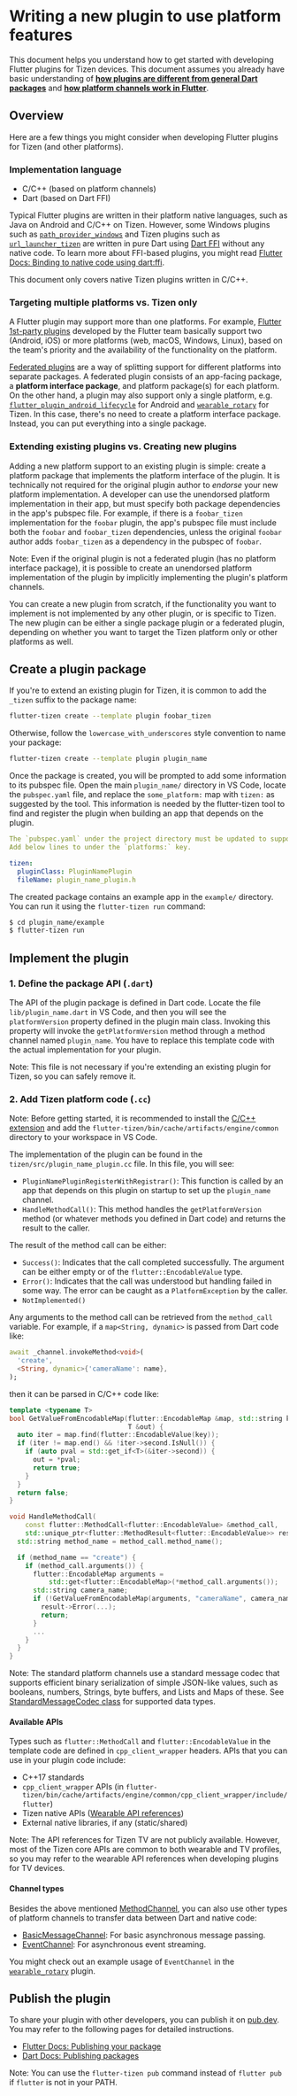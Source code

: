 # Writing a new plugin to use platform features

This document helps you understand how to get started with developing Flutter plugins for Tizen devices. This document assumes you already have basic understanding of [**how plugins are different from general Dart packages**](https://flutter.dev/docs/development/packages-and-plugins/developing-packages#types) and [**how platform channels work in Flutter**](https://flutter.dev/docs/development/platform-integration/platform-channels).

## Overview

Here are a few things you might consider when developing Flutter plugins for Tizen (and other platforms).

### Implementation language

- C/C++ (based on platform channels)
- Dart (based on Dart FFI)

Typical Flutter plugins are written in their platform native languages, such as Java on Android and C/C++ on Tizen. However, some Windows plugins such as [`path_provider_windows`](https://github.com/flutter/plugins/tree/master/packages/path_provider/path_provider_windows) and Tizen plugins such as [`url_launcher_tizen`](https://github.com/flutter-tizen/plugins/tree/master/packages/url_launcher) are written in pure Dart using [Dart FFI](https://dart.dev/guides/libraries/c-interop) without any native code. To learn more about FFI-based plugins, you might read [Flutter Docs: Binding to native code using dart:ffi](https://flutter.dev/docs/development/platform-integration/c-interop).

This document only covers native Tizen plugins written in C/C++.

### Targeting multiple platforms vs. Tizen only

A Flutter plugin may support more than one platforms. For example, [Flutter 1st-party plugins](https://github.com/flutter/plugins) developed by the Flutter team basically support two (Android, iOS) or more platforms (web, macOS, Windows, Linux), based on the team's priority and the availability of the functionality on the platform.

[Federated plugins](https://flutter.dev/docs/development/packages-and-plugins/developing-packages#federated-plugins) are a way of splitting support for different platforms into separate packages. A federated plugin consists of an app-facing package, a **platform interface package**, and platform package(s) for each platform. On the other hand, a plugin may also support only a single platform, e.g. [`flutter_plugin_android_lifecycle`](https://github.com/flutter/plugins/tree/master/packages/flutter_plugin_android_lifecycle) for Android and [`wearable_rotary`](https://github.com/flutter-tizen/plugins/tree/master/packages/wearable_rotary) for Tizen. In this case, there's no need to create a platform interface package. Instead, you can put everything into a single package.

### Extending existing plugins vs. Creating new plugins

Adding a new platform support to an existing plugin is simple: create a platform package that implements the platform interface of the plugin. It is technically not required for the original plugin author to _endorse_ your new platform implementation. A developer can use the unendorsed platform implementation in their app, but must specify both package dependencies in the app's pubspec file. For example, if there is a `foobar_tizen` implementation for the `foobar` plugin, the app's pubspec file must include both the `foobar` and `foobar_tizen` dependencies, unless the original `foobar` author adds `foobar_tizen` as a dependency in the pubspec of `foobar`.

Note: Even if the original plugin is not a federated plugin (has no platform interface package), it is possible to create an unendorsed platform implementation of the plugin by implicitly implementing the plugin's platform channels.

You can create a new plugin from scratch, if the functionality you want to implement is not implemented by any other plugin, or is specific to Tizen. The new plugin can be either a single package plugin or a federated plugin, depending on whether you want to target the Tizen platform only or other platforms as well.

## Create a plugin package

If you're to extend an existing plugin for Tizen, it is common to add the `_tizen` suffix to the package name:

```sh
flutter-tizen create --template plugin foobar_tizen
```

Otherwise, follow the `lowercase_with_underscores` style convention to name your package:

```sh
flutter-tizen create --template plugin plugin_name
```

Once the package is created, you will be prompted to add some information to its pubspec file. Open the main `plugin_name/` directory in VS Code, locate the `pubspec.yaml` file, and replace the `some_platform:` map with `tizen:` as suggested by the tool. This information is needed by the flutter-tizen tool to find and register the plugin when building an app that depends on the plugin.

```yaml
The `pubspec.yaml` under the project directory must be updated to support Tizen.
Add below lines to under the `platforms:` key.

tizen:
  pluginClass: PluginNamePlugin
  fileName: plugin_name_plugin.h
```

The created package contains an example app in the `example/` directory. You can run it using the `flutter-tizen run` command:

```sh
$ cd plugin_name/example
$ flutter-tizen run
```

## Implement the plugin

### 1. Define the package API (`.dart`)

The API of the plugin package is defined in Dart code. Locate the file `lib/plugin_name.dart` in VS Code, and then you will see the `platformVersion` property defined in the plugin main class. Invoking this property will invoke the `getPlatformVersion` method through a method channel named `plugin_name`. You have to replace this template code with the actual implementation for your plugin.

Note: This file is not necessary if you're extending an existing plugin for Tizen, so you can safely remove it.

### 2. Add Tizen platform code (`.cc`)

Note: Before getting started, it is recommended to install the [C/C++ extension](https://marketplace.visualstudio.com/items?itemName=ms-vscode.cpptools) and add the `flutter-tizen/bin/cache/artifacts/engine/common` directory to your workspace in VS Code.

The implementation of the plugin can be found in the `tizen/src/plugin_name_plugin.cc` file. In this file, you will see:

- `PluginNamePluginRegisterWithRegistrar()`: This function is called by an app that depends on this plugin on startup to set up the `plugin_name` channel.
- `HandleMethodCall()`: This method handles the `getPlatformVersion` method (or whatever methods you defined in Dart code) and returns the result to the caller.

The result of the method call can be either:

- `Success()`: Indicates that the call completed successfully. The argument can be either empty or of the `flutter::EncodableValue` type.
- `Error()`: Indicates that the call was understood but handling failed in some way. The error can be caught as a `PlatformException` by the caller.
- `NotImplemented()`

Any arguments to the method call can be retrieved from the `method_call` variable. For example, if a `map<String, dynamic>` is passed from Dart code like:

```dart
await _channel.invokeMethod<void>(
  'create',
  <String, dynamic>{'cameraName': name},
);
```

then it can be parsed in C/C++ code like:

```cpp
template <typename T>
bool GetValueFromEncodableMap(flutter::EncodableMap &map, std::string key,
                              T &out) {
  auto iter = map.find(flutter::EncodableValue(key));
  if (iter != map.end() && !iter->second.IsNull()) {
    if (auto pval = std::get_if<T>(&iter->second)) {
      out = *pval;
      return true;
    }
  }
  return false;
}

void HandleMethodCall(
    const flutter::MethodCall<flutter::EncodableValue> &method_call,
    std::unique_ptr<flutter::MethodResult<flutter::EncodableValue>> result) {
  std::string method_name = method_call.method_name();

  if (method_name == "create") {
    if (method_call.arguments()) {
      flutter::EncodableMap arguments = 
          std::get<flutter::EncodableMap>(*method_call.arguments());
      std::string camera_name;
      if (!GetValueFromEncodableMap(arguments, "cameraName", camera_name)) {
        result->Error(...);
        return;
      }
      ...
    }
  }
}
```

Note: The standard platform channels use a standard message codec that supports efficient binary serialization of simple JSON-like values, such as booleans, numbers, Strings, byte buffers, and Lists and Maps of these. See [StandardMessageCodec class](https://api.flutter.dev/flutter/services/StandardMessageCodec-class.html) for supported data types.

#### Available APIs

Types such as `flutter::MethodCall` and `flutter::EncodableValue` in the template code are defined in `cpp_client_wrapper` headers. APIs that you can use in your plugin code include:

- C++17 standards
- `cpp_client_wrapper` APIs (in `flutter-tizen/bin/cache/artifacts/engine/common/cpp_client_wrapper/include/flutter`)
- Tizen native APIs ([Wearable API references](https://docs.tizen.org/application/native/api/wearable/latest/index.html))
- External native libraries, if any (static/shared)

Note: The API references for Tizen TV are not publicly available. However, most of the Tizen core APIs are common to both wearable and TV profiles, so you may refer to the wearable API references when developing plugins for TV devices.

#### Channel types

Besides the above mentioned [MethodChannel](https://api.flutter.dev/flutter/services/MethodChannel-class.html), you can also use other types of platform channels to transfer data between Dart and native code:

- [BasicMessageChannel](https://api.flutter.dev/flutter/services/BasicMessageChannel-class.html): For basic asynchronous message passing.
- [EventChannel](https://api.flutter.dev/flutter/services/EventChannel-class.html): For asynchronous event streaming.

You might check out an example usage of `EventChannel` in the [`wearable_rotary`](https://github.com/flutter-tizen/plugins/tree/master/packages/wearable_rotary) plugin.

## Publish the plugin

To share your plugin with other developers, you can publish it on [pub.dev](https://pub.dev). You may refer to the following pages for detailed instructions.

- [Flutter Docs: Publishing your package](https://flutter.dev/docs/development/packages-and-plugins/developing-packages#publish)
- [Dart Docs: Publishing packages](https://dart.dev/tools/pub/publishing)

Note: You can use the `flutter-tizen pub` command instead of `flutter pub` if `flutter` is not in your PATH.
